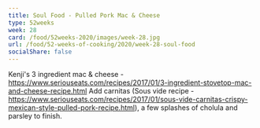 ```yaml
---
title: Soul Food - Pulled Pork Mac & Cheese
type: 52weeks
week: 28
card: /food/52weeks-2020/images/week-28.jpg
url: /food/52-weeks-of-cooking/2020/week-28-soul-food
socialShare: false
---
```


Kenji's 3 ingredient mac & cheese - https://www.seriouseats.com/recipes/2017/01/3-ingredient-stovetop-mac-and-cheese-recipe.html Add carnitas (Sous vide recipe - https://www.seriouseats.com/recipes/2017/01/sous-vide-carnitas-crispy-mexican-style-pulled-pork-recipe.html), a few splashes of cholula and parsley to finish.
